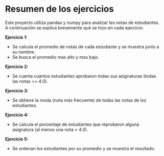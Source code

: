 # Resumen de los ejercicios

Este proyecto utiliza pandas y numpy para analizar las notas de estudiantes. A continuación se explica brevemente qué se hizo en cada ejercicio:

**Ejercicio 1:**
- Se calcula el promedio de notas de cada estudiante y se muestra junto a su nombre.
- Se busca el promedio mas alto y mas bajo.

**Ejercicio 2:**
- Se cuenta cuántos estudiantes aprobaron todas sus asignaturas (todas las notas >= 4.0).

**Ejercicio 3:**
- Se obtiene la moda (nota más frecuente) de todas las notas de los estudiantes.

**Ejercicio 4:**
- Se calcula el porcentaje de estudiantes que reprobaron alguna asignatura (al menos una nota < 4.0).

**Ejercicio 5:**
- Se ordenan los estudiantes por su promedio y se muestra el resultado.



